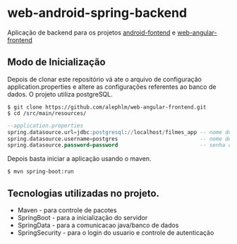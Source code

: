 # web-android-spring-backend
Aplicação de backend para os projetos [android-fontend](https://github.com/alephlm/android-fontend) e [web-angular-frontend](https://github.com/alephlm/web-angular-frontend)

## Modo de Inicialização
Depois de clonar este repositório vá ate o arquivo de configuração application.properties e altere as configurações referentes ao banco de dados. O projeto utiliza postgreSQL.
```shell
$ git clone https://github.com/alephlm/web-angular-frontend.git
$ cd /src/main/resources/
```
```sql
--application.properties
spring.datasource.url=jdbc:postgresql://localhost/filmes_app -- nome do banco de dados(criar um com o mesmo nome 'filme_app' ou escolher outro)
spring.datasource.username=postgres                          -- nome de usuario do banco de dados
spring.datasource.password=password                          -- senha do usuario
```
Depois basta iniciar a aplicação usando o maven.
```shell
$ mvn spring-boot:run
```

## Tecnologias utilizadas no projeto.
* Maven - para controle de pacotes
* SpringBoot - para a inicialização do servidor
* SpringData - para a comunicacao java/banco de dados
* SpringSecurity - para o login do usuario e controle de autenticação
